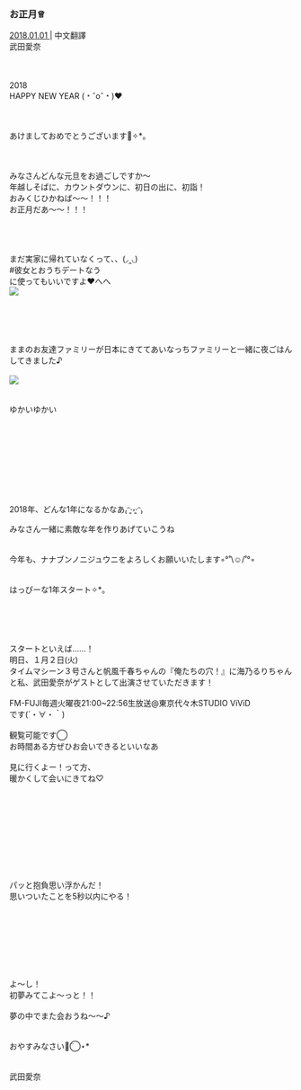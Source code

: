 ### お正月♕︎
<a target="_blank" rel="noreferrer noopener" href="http://blog.nanabunnonijyuuni.com/s/n227/diary/detail/142?ima=0740&cd=blog">2018.01.01 </a>| 中文翻譯<a target="_blank" rel="noreferrer noopener" href=""></a><br>
武田愛奈<br><br><br><br>
2018<br>
HAPPY NEW YEAR (﹡ˆoˆ﹡)❤️<br><br><br><br>
あけましておめでとうございます🎍✧︎*。<br><br><br><br>
みなさんどんな元旦をお過ごしですか〜<br>
年越しそばに、カウントダウンに、初日の出に、初詣！<br>
おみくじひかねば〜〜！！！<br>
お正月だあ〜〜！！！<br><br><br><br><br>
まだ実家に帰れていなくって、、(◞‸◟)<br>
#彼女とおうちデートなう<br>
に使ってもいいですよ❤️へへ<br>
<img src="../../../../../Album/Backup/Blog/Aina/Jan2018/20180101_Blog_Aina_#1.jpg"><br><br><br><br><br><br>
ままのお友達ファミリーが日本にきててあいなっちファミリーと一緒に夜ごはんしてきました♪<br><br>
<img src="../../../../../Album/Backup/Blog/Aina/Jan2018/20180101_Blog_Aina_#2.jpg"><br><br><br>
ゆかいゆかい<br><br><br><br><br><br><br><br><br><br>
2018年、どんな1年になるかなあ₍ᵔ·͈༝·͈ᵔ₎<br>
みなさん一緒に素敵な年を作りあげていこうね<br><br><br>
今年も、ナナブンノニジュウニをよろしくお願いいたします◦︎°˚\☺︎/˚°◦︎<br><br><br>
はっぴーな1年スタート✧︎*。<br><br><br><br><br><br>
スタートといえば……！<br>
明日、１月２日(火)<br>
タイムマシーン３号さんと帆風千春ちゃんの『俺たちの穴！』に海乃るりちゃんと私、武田愛奈がゲストとして出演させていただきます！<br><br>
FM-FUJI毎週火曜夜21:00~22:56生放送@東京代々木STUDIO ViViD<br>
です(´・∀・｀)<br><br>
観覧可能です◯<br>
お時間ある方ぜひお会いできるといいなあ<br><br>
見に行くよー！って方、<br>
暖かくして会いにきてね♡<br><br><br><br><br><br><br><br><br><br><br>
パッと抱負思い浮かんだ！<br>
思いついたことを5秒以内にやる！<br><br><br><br><br><br><br><br><br>
よ〜し！<br>
初夢みてこよ〜っと！！<br><br>
夢の中でまた会おうね〜〜♪<br><br><br>
おやすみなさい◡̈⃝︎⋆︎*<br><br><br>
武田愛奈